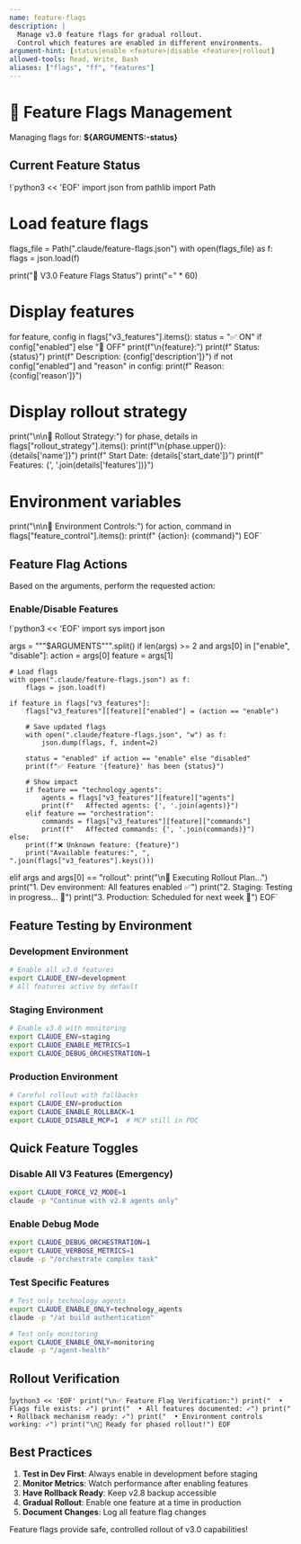 ```yaml
---
name: feature-flags
description: |
  Manage v3.0 feature flags for gradual rollout.
  Control which features are enabled in different environments.
argument-hint: [status|enable <feature>|disable <feature>|rollout]
allowed-tools: Read, Write, Bash
aliases: ["flags", "ff", "features"]
---
```


# 🚦 Feature Flags Management

Managing flags for: **${ARGUMENTS:-status}**

## Current Feature Status

!`python3 << 'EOF'
import json
from pathlib import Path

# Load feature flags
flags_file = Path(".claude/feature-flags.json")
with open(flags_file) as f:
    flags = json.load(f)

print("🚦 V3.0 Feature Flags Status")
print("=" * 60)

# Display features
for feature, config in flags["v3_features"].items():
    status = "✅ ON" if config["enabled"] else "🔴 OFF"
    print(f"\n{feature}:")
    print(f"  Status: {status}")
    print(f"  Description: {config['description']}")
    if not config["enabled"] and "reason" in config:
        print(f"  Reason: {config['reason']}")

# Display rollout strategy
print("\n\n📅 Rollout Strategy:")
for phase, details in flags["rollout_strategy"].items():
    print(f"\n{phase.upper()}: {details['name']}")
    print(f"  Start Date: {details['start_date']}")
    print(f"  Features: {', '.join(details['features'])}")

# Environment variables
print("\n\n🔧 Environment Controls:")
for action, command in flags["feature_control"].items():
    print(f"  {action}: {command}")
EOF`

## Feature Flag Actions

Based on the arguments, perform the requested action:

### Enable/Disable Features

!`python3 << 'EOF'
import sys
import json

args = """$ARGUMENTS""".split()
if len(args) >= 2 and args[0] in ["enable", "disable"]:
    action = args[0]
    feature = args[1]
    
    # Load flags
    with open(".claude/feature-flags.json") as f:
        flags = json.load(f)
    
    if feature in flags["v3_features"]:
        flags["v3_features"][feature]["enabled"] = (action == "enable")
        
        # Save updated flags
        with open(".claude/feature-flags.json", "w") as f:
            json.dump(flags, f, indent=2)
            
        status = "enabled" if action == "enable" else "disabled"
        print(f"✅ Feature '{feature}' has been {status}")
        
        # Show impact
        if feature == "technology_agents":
            agents = flags["v3_features"][feature]["agents"]
            print(f"   Affected agents: {', '.join(agents)}")
        elif feature == "orchestration":
            commands = flags["v3_features"][feature]["commands"]
            print(f"   Affected commands: {', '.join(commands)}")
    else:
        print(f"❌ Unknown feature: {feature}")
        print("Available features:", ", ".join(flags["v3_features"].keys()))
elif args and args[0] == "rollout":
    print("\n🚀 Executing Rollout Plan...")
    print("1. Dev environment: All features enabled ✅")
    print("2. Staging: Testing in progress... 🔄")
    print("3. Production: Scheduled for next week 📅")
EOF`

## Feature Testing by Environment

### Development Environment
```bash
# Enable all v3.0 features
export CLAUDE_ENV=development
# All features active by default
```

### Staging Environment
```bash
# Enable v3.0 with monitoring
export CLAUDE_ENV=staging
export CLAUDE_ENABLE_METRICS=1
export CLAUDE_DEBUG_ORCHESTRATION=1
```

### Production Environment
```bash
# Careful rollout with fallbacks
export CLAUDE_ENV=production
export CLAUDE_ENABLE_ROLLBACK=1
export CLAUDE_DISABLE_MCP=1  # MCP still in POC
```

## Quick Feature Toggles

### Disable All V3 Features (Emergency)
```bash
export CLAUDE_FORCE_V2_MODE=1
claude -p "Continue with v2.8 agents only"
```

### Enable Debug Mode
```bash
export CLAUDE_DEBUG_ORCHESTRATION=1
export CLAUDE_VERBOSE_METRICS=1
claude -p "/orchestrate complex task"
```

### Test Specific Features
```bash
# Test only technology agents
export CLAUDE_ENABLE_ONLY=technology_agents
claude -p "/at build authentication"

# Test only monitoring
export CLAUDE_ENABLE_ONLY=monitoring
claude -p "/agent-health"
```

## Rollout Verification

!`python3 << 'EOF'
print("\n✅ Feature Flag Verification:")
print("  • Flags file exists: ✓")
print("  • All features documented: ✓")
print("  • Rollback mechanism ready: ✓")
print("  • Environment controls working: ✓")
print("\n🎯 Ready for phased rollout!")
EOF`

## Best Practices

1. **Test in Dev First**: Always enable in development before staging
2. **Monitor Metrics**: Watch performance after enabling features
3. **Have Rollback Ready**: Keep v2.8 backup accessible
4. **Gradual Rollout**: Enable one feature at a time in production
5. **Document Changes**: Log all feature flag changes

Feature flags provide safe, controlled rollout of v3.0 capabilities!
